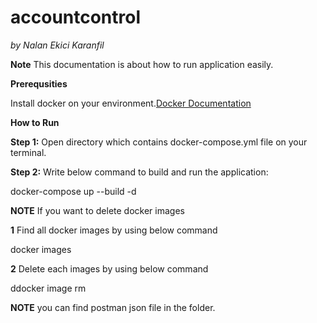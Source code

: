 # accountcontrol

*by Nalan Ekici Karanfil*

**Note** This documentation is about how to run application easily.

**Prerequsities**

Install docker on your environment.[Docker Documentation](https://docs.docker.com/get-docker/)

**How to Run**

**Step 1:** Open directory which contains docker-compose.yml file on your terminal.

**Step 2:** Write below command to build and run the application:

docker-compose up --build -d

**NOTE** If you want to delete docker images

**1** Find all docker images by using below command

docker images

**2** Delete each images by using below command

ddocker image rm <image name>
  
**NOTE** you can find postman json file in the folder.
